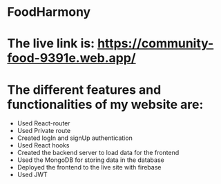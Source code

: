# FoodHarmony

# The live link is:  https://community-food-9391e.web.app/

# The different features and functionalities of my website are:

- Used React-router
- Used Private route
- Created logIn and signUp authentication
- Used React hooks
- Created the backend server to load data for the frontend
- Used the MongoDB for storing data in the database
- Deployed the frontend to the live site with firebase
- Used JWT
